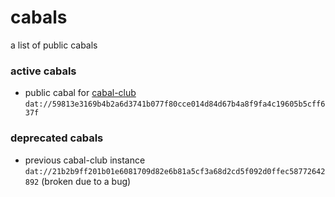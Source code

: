 # cabals
a list of public cabals

### active cabals
* public cabal for [cabal-club](https://github.com/cabal-club/)    `dat://59813e3169b4b2a6d3741b077f80cce014d84d67b4a8f9fa4c19605b5cff637f`

### deprecated cabals
* previous cabal-club instance `dat://21b2b9ff201b01e6081709d82e6b81a5cf3a68d2cd5f092d0ffec58772642892` (broken due to a bug)
